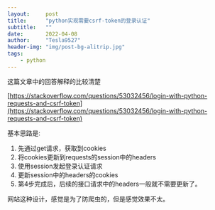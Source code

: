 ```yaml
---
layout:     post
title:      "python实现需要csrf-token的登录认证"
subtitle:   ""
date:       2022-04-08
author:     "Tesla9527"
header-img: "img/post-bg-alitrip.jpg"
tags:
    - python
---
```



这篇文章中的回答解释的比较清楚

[https://stackoverflow.com/questions/53032456/login-with-python-requests-and-csrf-token](https://stackoverflow.com/questions/53032456/login-with-python-requests-and-csrf-token)


基本思路是:
1. 先通过get请求，获取到cookies
2. 将cookies更新到requests的session中的headers
3. 使用session发起登录认证请求
4. 更新session中的headers的cookies
5. 第4步完成后，后续的接口请求中的headers一般就不需要更新了。

网站这种设计，感觉是为了防爬虫的，但是感觉效果不太。
